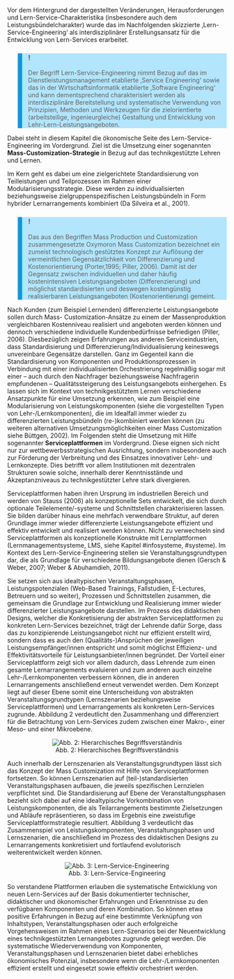 <!-- filename: 03_Lern-Service-Engineering_Ansaetze_zur_Unterstuetzung_einer_systematischen_Entwicklung_von_Lern-Services.md -->
<!-- title: Lern-Service-Engineering: Ansätze zur Unterstützung einer systematischen Entwicklung von Lern-Services -->

Vor dem Hintergrund der dargestellten Veränderungen, Herausforderungen und Lern-Service-Charakteristika (insbesondere auch dem Leistungsbündelcharakter) wurde das im Nachfolgenden skizzierte ‚Lern-Service-Engineering‘ als interdisziplinärer Erstellungsansatz für die Entwicklung von Lern-Services erarbeitet.

<blockquote style="background: #B3E5FC; border-left: 10px solid #039BE5">

### !

Der Begriff Lern-Service-Engineering nimmt Bezug auf das im Dienstleistungsmanagement etablierte ‚Service Engineering‘ sowie das in der Wirtschaftsinformatik etablierte ‚Software Engineering‘ und kann dementsprechend charakterisiert werden als interdisziplinäre Bereitstellung und systematische Verwendung von Prinzipien, Methoden und Werkzeugen für die zielorientierte (arbeitsteilige, ingenieurgleiche) Gestaltung und Entwicklung von Lehr-Lern-Leistungsangeboten.

</blockquote>

Dabei steht in diesem Kapitel die ökonomische Seite des Lern-Service-Engineering im Vordergrund. Ziel ist die Umsetzung einer sogenannten **Mass-Customization-Strategie** in Bezug auf das technikgestützte Lehren und Lernen.

Im Kern geht es dabei um eine zielgerichtete Standardisierung von Teilleistungen und Teilprozessen im Rahmen einer Modularisierungsstrategie. Diese werden zu individualisierten beziehungsweise zielgruppenspezifischen Leistungsbündeln in Form hybrider Lernarrangements kombiniert (Da Silveira et al., 2001).

<blockquote style="background: #B3E5FC; border-left: 10px solid #039BE5">

### !

Das aus den Begriffen Mass Production und Customization zusammengesetzte Oxymoron Mass Customization bezeichnet ein zumeist technologisch gestütztes Konzept zur Auflösung der vermeintlichen Gegensätzlichkeit von Differenzierung und Kostenorientierung (Porter,1995; Piller, 2006). Damit ist der Gegensatz zwischen individuellen und daher häufig kostenintensiven Leistungsangeboten (Differenzierung) und möglichst standardisierten und deswegen kostengünstig realisierbaren Leistungsangeboten (Kostenorientierung) gemeint.

</blockquote>

Nach Kunden (zum Beispiel Lernenden) differenzierte Leistungsangebote sollen durch Mass- Customization-Ansätze zu einem der Massenproduktion vergleichbaren Kostenniveau realisiert und angeboten werden können und dennoch verschiedene individuelle Kundenbedürfnisse befriedigen (Piller, 2006). Diesbezüglich zeigen Erfahrungen aus anderen Serviceindustrien, dass Standardisierung und Differenzierung/Individualisierung keineswegs unvereinbare Gegensätze darstellen. Ganz im Gegenteil kann die Standardisierung von Komponenten und Produktionsprozessen in Verbindung mit einer individualisierten Orchestrierung regelmäßig sogar mit einer – auch durch den Nachfrager beziehungsweise Nachfragerin empfundenen – Qualitätssteigerung des Leistungsangebots einhergehen. Es lassen sich im Kontext von technikgestütztem Lernen verschiedene Ansatzpunkte für eine Umsetzung erkennen, wie zum Beispiel eine Modularisierung von Leistungskomponenten (siehe die vorgestellten Typen von Lehr-/Lernkomponenten), die im Idealfall immer wieder zu differenzierten Leistungsbündeln (re-)kombiniert werden können (zu weiteren alternativen Umsetzungsmöglichkeiten einer Mass Customization siehe Büttgen, 2002). Im Folgenden steht die Umsetzung mit Hilfe sogenannter **Serviceplattformen** im Vordergrund. Diese eignen sich nicht nur zur wettbewerbsstrategischen Ausrichtung, sondern insbesondere auch zur Förderung der Verbreitung und des Einsatzes innovativer Lehr- und Lernkonzepte. Dies betrifft vor allem Institutionen mit dezentralen Strukturen sowie solche, innerhalb derer Kenntnisstände und Akzeptanzniveaus zu technikgestützter Lehre stark divergieren.

Serviceplattformen haben ihren Ursprung im industriellen Bereich und werden von Stauss (2006) als konzeptionelle Sets entwickelt, die sich durch optionale Teilelemente/-systeme und Schnittstellen charakterisieren lassen. Sie bilden darüber hinaus eine mehrfach verwendbare Struktur, auf deren Grundlage immer wieder differenzierte Leistungsangebote effizient und effektiv entwickelt und realisiert werden können. Nicht zu verwechseln sind Serviceplattformen als konzeptionelle Konstrukte mit Lernplattformen (Lernmanagementsysteme, LMS, siehe Kapitel #infosysteme, #systeme). Im Kontext des Lern-Service-Engineering stellen sie Veranstaltungsgrundtypen dar, die als Grundlage für verschiedene Bildungsangebote dienen (Gersch & Weber, 2007; Weber & Abuhamdieh, 2011).

Sie setzen sich aus idealtypischen Veranstaltungsphasen, Leistungspotenzialen (Web-Based Trainings, Fallstudien, E-Lectures, Betreuern und so weiter), Prozessen und Schnittstellen zusammen, die gemeinsam die Grundlage zur Entwicklung und Realisierung immer wieder differenzierter Leistungsangebote darstellen. Im Prozess des didaktischen Designs, welcher die Konkretisierung der abstrakten Serviceplattformen zu konkreten Lern-Services bezeichnet, trägt der Lehrende dafür Sorge, dass das zu konzipierende Leistungsangebot nicht nur effizient erstellt wird, sondern dass es auch den (Qualitäts-)Ansprüchen der jeweiligen Leistungsempfänger/innen entspricht und somit möglichst Effizienz- und Effektivitätsvorteile für Leistungsanbieter/innen begründet. Der Vorteil einer Serviceplattform zeigt sich vor allem dadurch, dass Lehrende zum einen gesamte Lernarrangements evaluieren und zum anderen auch einzelne Lehr-/Lernkomponenten verbessern können, die in anderen Lernarrangements anschließend erneut verwendet werden. Dem Konzept liegt auf dieser Ebene somit eine Unterscheidung von abstrakten Veranstaltungsgrundtypen (Lernszenarien beziehungsweise Serviceplattformen) und Lernarrangements als konkreten Lern-Services zugrunde. Abbildung 2 verdeutlicht den Zusammenhang und differenziert für die Betrachtung von Lern-Services zudem zwischen einer Makro-, einer Meso- und einer Mikroebene.

<center><figure>
  <img src="https://raw.githubusercontent.com/ed-tech-at/L3T/refs/heads/main/39_Lern-Service-Engineering/img/02_Hierarchisches_Begriffsverständnis.png" alt="Abb. 2: Hierarchisches Begriffsverständnis">
  <figcaption>Abb. 2: Hierarchisches Begriffsverständnis</figcaption>
</figure></center>


Auch innerhalb der Lernszenarien als Veranstaltungsgrundtypen lässt sich das Konzept der Mass Customization mit Hilfe von Serviceplattformen fortsetzen. So können Lernszenarien auf (teil-)standardisierten Veranstaltungsphasen aufbauen, die jeweils spezifischen Lernzielen verpflichtet sind. Die Standardisierung auf Ebene der Veranstaltungsphasen bezieht sich dabei auf eine idealtypische Vorkombination von Leistungskomponenten, die als Teilarrangements bestimmte Zielsetzungen und Abläufe repräsentieren, so dass im Ergebnis eine zweistufige Serviceplattformstrategie resultiert. Abbildung 3 verdeutlicht das Zusammenspiel von Leistungskomponenten, Veranstaltungsphasen und Lernszenarien, die anschließend im Prozess des didaktischen Designs zu Lernarrangements konkretisiert und fortlaufend evolutorisch weiterentwickelt werden können.

<center><figure>
  <img src="https://raw.githubusercontent.com/ed-tech-at/L3T/refs/heads/main/39_Lern-Service-Engineering/img/03_LernServiceEngineering.png" alt="Abb. 3: Lern-Service-Engineering">
  <figcaption>Abb. 3: Lern-Service-Engineering</figcaption>
</figure></center>


So verstandene Plattformen erlauben die systematische Entwicklung von neuen Lern-Services auf der Basis dokumentierter technischer, didaktischer und ökonomischer Erfahrungen und Erkenntnisse zu den verfügbaren Komponenten und deren Kombination. So können etwa positive Erfahrungen in Bezug auf eine bestimmte Verknüpfung von Inhaltstypen, Veranstaltungsphasen oder auch erfolgreiche Vorgehensweisen im Rahmen eines Lern-Szenarios bei der Neuentwicklung eines technikgestützten Lernangebotes zugrunde gelegt werden. Die systematische Wiederverwendung von Komponenten, Veranstaltungsphasen und Lernszenarien bietet dabei erhebliches ökonomisches Potenzial, insbesondere wenn die Lehr-/Lernkomponenten effizient erstellt und eingesetzt sowie effektiv orchestriert werden.
